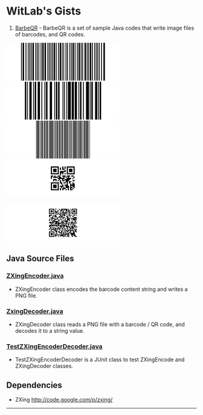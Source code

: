WitLab's Gists
================
1. [BarbeQR](BarbeQR/BarbeQR.html) - BarbeQR is a set of sample Java codes that write image files of barcodes, and QR codes.

![CodaBar Barcode](BarbeQR/codabar_123456789.png)
![Code128 Barcode](BarbeQR/code128_123456789.png)
![Code39 Barcode](BarbeQR/code39_123456789.png)
![QR Code Barcode](BarbeQR/qrcode_123456789.png)

![QR Code With Japanese Text](BarbeQR/qrcodeShiftJisJapanese_123456789.png)

## Java Source Files
### [ZXingEncoder.java](https://gist.github.com/witlab/6e62441333410e3fd65d)
* ZXingEncoder class encodes the barcode content string and writes a PNG file.
### [ZxingDecoder.java](https://gist.github.com/witlab/4aedde8fa566229bbeee)
* ZXingDecoder class reads a PNG file with a barcode / QR code, and decodes it to a string value.
### [TestZXingEncoderDecoder.java](https://gist.github.com/witlab/5ec411ee74c4409d0b7e)
* TestZXingEncoderDecoder is a JUnit class to test ZXingEncode and ZXingDecoder classes.
## Dependencies
* ZXing http://code.google.com/p/zxing/
-----------------------------------------
